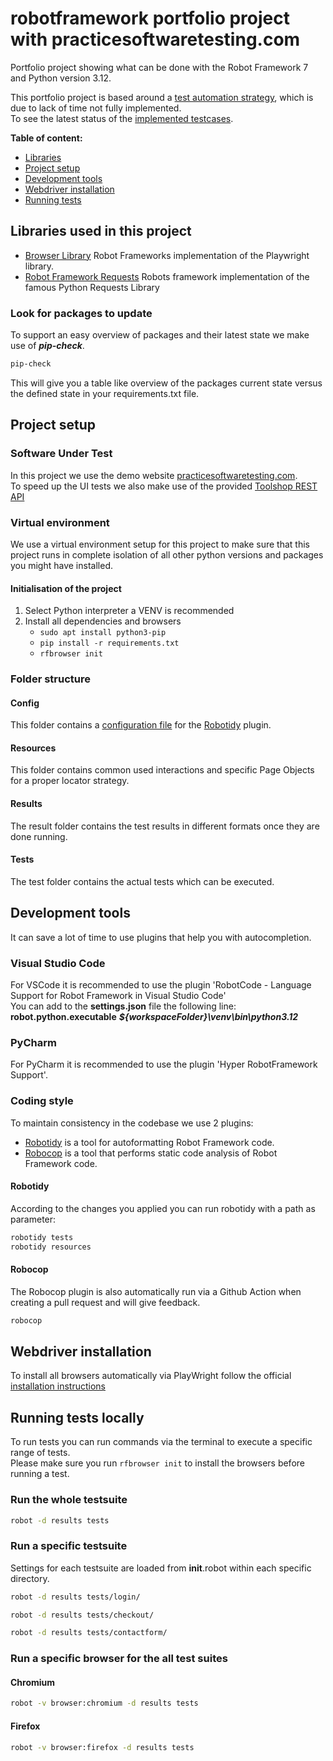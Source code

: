 # robotframework portfolio project with practicesoftwaretesting.com

Portfolio project showing what can be done with the Robot Framework 7 and Python version 3.12.

This portfolio project is based around a [test automation strategy](./testautomation-strategy.md), which is due to lack of time not fully implemented.  
To see the latest status of the [implemented testcases](./functional-ui-testcases.md).

**Table of content:**

- [Libraries](#libraries-used-in-this-project)
- [Project setup](#project-setup)
- [Development tools](#development-tools)
- [Webdriver installation](#webdriver-installation)
- [Running tests](#running-tests-locally)

## Libraries used in this project

- [Browser Library](https://marketsquare.github.io/robotframework-browser/Browser.html) Robot Frameworks implementation of the Playwright library.
- [Robot Framework Requests](https://marketsquare.github.io/robotframework-requests/doc/RequestsLibrary.html) Robots framework implementation of the famous Python Requests Library

### Look for packages to update

To support an easy overview of packages and their latest state we make use of **_pip-check_**.

```bash
pip-check
```

This will give you a table like overview of the packages current state versus the defined state in your requirements.txt file.

## Project setup

### Software Under Test

In this project we use the demo website [practicesoftwaretesting.com](https://practicesoftwaretesting.com).  
To speed up the UI tests we also make use of the provided [Toolshop REST API](https://api.practicesoftwaretesting.com/api/documentation#/)

### Virtual environment

We use a virtual environment setup for this project to make sure that this project runs in complete isolation of all other python versions and packages you might have installed.

#### Initialisation of the project

1. Select Python interpreter a VENV is recommended
2. Install all dependencies and browsers
   - `sudo apt install python3-pip`
   - `pip install -r requirements.txt`
   - `rfbrowser init`

### Folder structure

#### Config

This folder contains a [configuration file](./config/pyproject.toml) for the [Robotidy](#robotidy) plugin.

#### Resources

This folder contains common used interactions and specific Page Objects for a proper locator strategy.

#### Results

The result folder contains the test results in different formats once they are done running.

#### Tests

The test folder contains the actual tests which can be executed.

## Development tools

It can save a lot of time to use plugins that help you with autocompletion.

### Visual Studio Code

For VSCode it is recommended to use the plugin 'RobotCode - Language Support for Robot Framework in Visual Studio Code'  
You can add to the **settings.json** file the following line: **robot.python.executable** **_${workspaceFolder}\venv\bin\python3.12_**

### PyCharm

For PyCharm it is recommended to use the plugin 'Hyper RobotFramework Support'.

### Coding style

To maintain consistency in the codebase we use 2 plugins:

- [Robotidy](https://robotidy.readthedocs.io/en/stable/index.html) is a tool for autoformatting Robot Framework code.
- [Robocop](https://robocop.readthedocs.io/en/stable/) is a tool that performs static code analysis of Robot Framework code.

#### Robotidy

According to the changes you applied you can run robotidy with a path as parameter:

```bash
robotidy tests
robotidy resources
```

#### Robocop

The Robocop plugin is also automatically run via a Github Action when creating a pull request and will give feedback.

```bash
robocop
```

## Webdriver installation

To install all browsers automatically via PlayWright follow the official [installation instructions](https://docs.robotframework.org/docs/different_libraries/browser#installation-instructions)

## Running tests locally

To run tests you can run commands via the terminal to execute a specific range of tests.  
Please make sure you run `rfbrowser init` to install the browsers before running a test.

### Run the whole testsuite

```bash
robot -d results tests
```

### Run a specific testsuite

Settings for each testsuite are loaded from **init**.robot within each specific directory.

```bash
robot -d results tests/login/
```

```bash
robot -d results tests/checkout/
```

```bash
robot -d results tests/contactform/
```

### Run a specific browser for the all test suites

#### Chromium

```bash
robot -v browser:chromium -d results tests
```

#### Firefox

```bash
robot -v browser:firefox -d results tests
```
